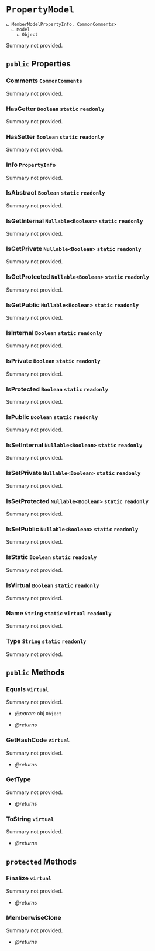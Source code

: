 # <code><span title="undefined">PropertyModel</span></code>

```
ட MemberModelPropertyInfo, CommonComments>
  ட Model
    ட Object
```

Summary not provided.

## `public` Properties

### Comments <code><span title="undefined">CommonComments</span></code>

Summary not provided.

### HasGetter <code><span title="undefined">Boolean</span></code> `static` `readonly`

Summary not provided.

### HasSetter <code><span title="undefined">Boolean</span></code> `static` `readonly`

Summary not provided.

### Info <code><span title="undefined">PropertyInfo</span></code>

Summary not provided.

### IsAbstract <code><span title="undefined">Boolean</span></code> `static` `readonly`

Summary not provided.

### IsGetInternal <code><span title="undefined">Nullable</span><<span title="undefined">Boolean</span>></code> `static` `readonly`

Summary not provided.

### IsGetPrivate <code><span title="undefined">Nullable</span><<span title="undefined">Boolean</span>></code> `static` `readonly`

Summary not provided.

### IsGetProtected <code><span title="undefined">Nullable</span><<span title="undefined">Boolean</span>></code> `static` `readonly`

Summary not provided.

### IsGetPublic <code><span title="undefined">Nullable</span><<span title="undefined">Boolean</span>></code> `static` `readonly`

Summary not provided.

### IsInternal <code><span title="undefined">Boolean</span></code> `static` `readonly`

Summary not provided.

### IsPrivate <code><span title="undefined">Boolean</span></code> `static` `readonly`

Summary not provided.

### IsProtected <code><span title="undefined">Boolean</span></code> `static` `readonly`

Summary not provided.

### IsPublic <code><span title="undefined">Boolean</span></code> `static` `readonly`

Summary not provided.

### IsSetInternal <code><span title="undefined">Nullable</span><<span title="undefined">Boolean</span>></code> `static` `readonly`

Summary not provided.

### IsSetPrivate <code><span title="undefined">Nullable</span><<span title="undefined">Boolean</span>></code> `static` `readonly`

Summary not provided.

### IsSetProtected <code><span title="undefined">Nullable</span><<span title="undefined">Boolean</span>></code> `static` `readonly`

Summary not provided.

### IsSetPublic <code><span title="undefined">Nullable</span><<span title="undefined">Boolean</span>></code> `static` `readonly`

Summary not provided.

### IsStatic <code><span title="undefined">Boolean</span></code> `static` `readonly`

Summary not provided.

### IsVirtual <code><span title="undefined">Boolean</span></code> `static` `readonly`

Summary not provided.

### Name <code><span title="undefined">String</span></code> `static` `virtual` `readonly`

Summary not provided.

### Type <code><span title="undefined">String</span></code> `static` `readonly`

Summary not provided.



## `public` Methods

### Equals `virtual`

Summary not provided.

- *@param* obj <code><span title="undefined">Object</span></code>

- *@returns* 

### GetHashCode `virtual`

Summary not provided.

- *@returns* 

### GetType

Summary not provided.

- *@returns* 

### ToString `virtual`

Summary not provided.

- *@returns* 

## `protected` Methods

### Finalize `virtual`

Summary not provided.

- *@returns* 

### MemberwiseClone

Summary not provided.

- *@returns* 